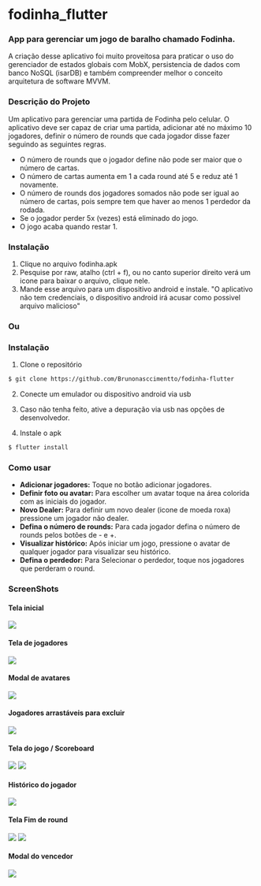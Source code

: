 # fodinha_flutter

### App para gerenciar um jogo de baralho chamado Fodinha.
A criação desse aplicativo foi muito proveitosa para praticar o uso do gerenciador de estados globais com MobX, persistencia de dados com banco NoSQL (isarDB) e também compreender melhor o conceito arquitetura de software MVVM.

### Descrição do Projeto
Um aplicativo para gerenciar uma partida de Fodinha pelo celular. 
O aplicativo deve ser capaz de criar uma partida, adicionar até no máximo 10 jogadores, definir o número de rounds que cada jogador disse fazer seguindo as seguintes regras.

- O número de rounds que o jogador define não pode ser maior que o número de cartas.
- O número de cartas aumenta em 1 a cada round até 5 e reduz até 1 novamente.
- O número de rounds dos jogadores somados não pode ser igual ao número de cartas, pois sempre tem que haver ao menos 1 perdedor da rodada.
- Se o jogador perder 5x (vezes) está eliminado do jogo.
- O jogo acaba quando restar 1.


### Instalação
1. Clique no arquivo fodinha.apk
2. Pesquise por raw, atalho (ctrl + f), ou no canto superior direito verá um icone para baixar o arquivo, clique nele.
3. Mande esse arquivo para um dispositivo android e instale. "O aplicativo não tem credenciais, o dispositivo android irá acusar como possivel arquivo malicioso"

### Ou

### Instalação
1. Clone o repositório
```bash
$ git clone https://github.com/Brunonasccimentto/fodinha-flutter
```

2. Conecte um emulador ou dispositivo android via usb
3. Caso não tenha feito, ative a depuração via usb nas opções de desenvolvedor. 

4. Instale o apk
```bash
$ flutter install
```

### Como usar
- **Adicionar jogadores:** Toque no botão adicionar jogadores.
- **Definir foto ou avatar:** Para escolher um avatar toque na área colorida com as iniciais do jogador.
- **Novo Dealer:** Para definir um novo dealer (icone de moeda roxa) pressione um jogador não dealer.
- **Defina o número de rounds:** Para cada jogador defina o número de rounds pelos botões de - e +.
- **Visualizar histórico:** Após iniciar um jogo, pressione o avatar de qualquer jogador para visualizar seu histórico.
- **Defina o perdedor:** Para Selecionar o perdedor, toque nos jogadores que perderam o round.

### ScreenShots

#### Tela inicial
<img src="assets/screenshoots/Screenshot_1705952896.png">

#### Tela de jogadores
<img src="assets/screenshoots/Screenshot_1705953068.png">

#### Modal de avatares
<img src="assets/screenshoots/Screenshot_1705953063.png">

#### Jogadores arrastáveis para excluir
<img src="assets/screenshoots/Screenshot_1705953080.png">

#### Tela do jogo / Scoreboard
<img src="assets/screenshoots/Screenshot_1705953097.png">

<img src="assets/screenshoots/Screenshot_1705953184.png">

#### Histórico do jogador
<img src="assets/screenshoots/Screenshot_1705953223.png">

#### Tela Fim de round
<img src="assets/screenshoots/SScreenshot_1705953116.png">

<img src="assets/screenshoots/Screenshot_1705953127.png">

#### Modal do vencedor
<img src="assets/screenshoots/Screenshot_1705953288.png">




